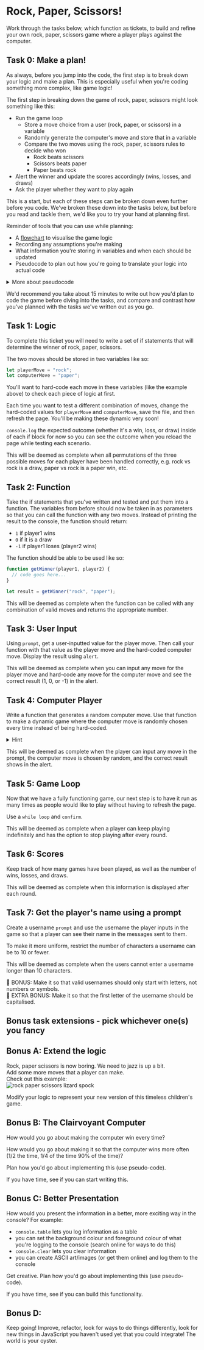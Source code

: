 # Rock, Paper, Scissors!

Work through the tasks below, which function as tickets, to build and refine your own rock, paper, scissors game where a player plays against the computer.

## Task 0: Make a plan!

As always, before you jump into the code, the first step is to break down your logic and make a plan. This is especially useful when you're coding something more complex, like game logic!

The first step in breaking down the game of rock, paper, scissors might look something like this:

- Run the game loop
  - Store a move choice from a user (rock, paper, or scissors) in a variable
  - Randomly generate the computer's move and store that in a variable
  - Compare the two moves using the rock, paper, scissors rules to decide who won
    - Rock beats scissors
    - Scissors beats paper
    - Paper beats rock
- Alert the winner and update the scores accordingly (wins, losses, and draws)
- Ask the player whether they want to play again

This is a start, but each of these steps can be broken down even further before you code. We've broken these down into the tasks below, but before you read and tackle them, we'd like you to try your hand at planning first.

Reminder of tools that you can use while planning:

- A [flowchart](https://app.diagrams.net/) to visualise the game logic
- Recording any assumptions you're making
- What information you're storing in variables and when each should be updated
- Pseudocode to plan out how you're going to translate your logic into actual code

<details>
<summary>More about pseudocode</summary>

Pseudocode is a way of writing out the logic of a program in a natural language that's easy to understand, without worrying about the specific syntax of any particular programming language. Developers use it to plan out their code.

By writing out the logic of a program in pseudocode, you can focus on the high-level concepts and flow of the program before worrying about the details of the syntax. This can make it easier to wrap your head around complex programming concepts and make sure you're approaching the problem in the right way.

It can help you communicate your ideas to others as well. Pseudocode is often used in technical documentation and specifications to describe the behavior of a program in a clear and concise way.

Here's an example of how pseudocode might be used to plan out a simple JavaScript program that calculates the average of an array of numbers:

```js

// Define an array of numbers

// Initialize a variable to hold the sum of the numbers, and start it at 0

// Use a for loop to loop through the array and add each number to the sum

// Calculate the average by dividing the sum by the number of numbers

// Log the average to the console

```

This pseudocode is written in a way that's easy to understand, even if you're not familiar with JavaScript syntax. Once you've worked out the logic of your program using pseudocode, you can then translate it into actual JavaScript code.

</details>

We'd recommend you take about 15 minutes to write out how you'd plan to code the game before diving into the tasks, and compare and contrast how you've planned with the tasks we've written out as you go.

## Task 1: Logic

To complete this ticket you will need to write a set of if statements that will determine the winner of rock, paper, scissors.

The two moves should be stored in two variables like so:

```js
let playerMove = "rock";
let computerMove = "paper";
```

You'll want to hard-code each move in these variables (like the example above) to check each piece of logic at first.

Each time you want to test a different combination of moves, change the hard-coded values for `playerMove` and `computerMove`, save the file, and then refresh the page. You'll be making these dynamic very soon!

`console.log` the expected outcome (whether it's a win, loss, or draw) inside of each if block for now so you can see the outcome when you reload the page while testing each scenario.

This will be deemed as complete when all permutations of the three possible moves for each player have been handled correctly, e.g. rock vs rock is a draw, paper vs rock is a paper win, etc.

## Task 2: Function

Take the if statements that you've written and tested and put them into a function. The variables from before should now be taken in as parameters so that you can call the function with any two moves. Instead of printing the result to the console, the function should return:

- `1` if player1 wins
- `0` if it is a draw
- `-1` if player1 loses (player2 wins)

The function should be able to be used like so:

```js
function getWinner(player1, player2) {
  // code goes here...
}

let result = getWinner("rock", "paper");
```

This will be deemed as complete when the function can be called with any combination of valid moves and returns the appropriate number.

## Task 3: User Input

Using `prompt`, get a user-inputted value for the player move. Then call your function with that value as the player move and the hard-coded computer move. Display the result using `alert`.

This will be deemed as complete when you can input any move for the player move and hard-code any move for the computer move and see the correct result (1, 0, or -1) in the alert.

## Task 4: Computer Player

Write a function that generates a random computer move. Use that function to make a dynamic game where the computer move is randomly chosen every time instead of being hard-coded.

<details>
<summary>Hint</summary>
`Math.random()` might be useful!
</details>

This will be deemed as complete when the player can input any move in the prompt, the computer move is chosen by random, and the correct result shows in the alert.

## Task 5: Game Loop

Now that we have a fully functioning game, our next step is to have it run as many times as people would like to play without having to refresh the page.

Use a `while loop` and `confirm`.

This will be deemed as complete when a player can keep playing indefinitely and has the option to stop playing after every round.

## Task 6: Scores

Keep track of how many games have been played, as well as the number of wins, losses, and draws.

This will be deemed as complete when this information is displayed after each round.

## Task 7: Get the player's name using a prompt

Create a username `prompt` and use the username the player inputs in the game so that a player can see their name in the messages sent to them.

To make it more uniform, restrict the number of characters a username can be to 10 or fewer.

This will be deemed as complete when the users cannot enter a username longer than 10 characters.

🌟 BONUS: Make it so that valid usernames should only start with letters, not numbers or symbols.  
🌟 EXTRA BONUS: Make it so that the first letter of the username should be capitalised.

## Bonus task extensions - pick whichever one(s) you fancy

## Bonus A: Extend the logic

Rock, paper scissors is now boring. We need to jazz is up a bit.  
Add some more moves that a player can make.  
Check out this example:  
![rock paper scissors lizard spock](./RPSLS.jpeg)

Modify your logic to represent your new version of this timeless children's game.

## Bonus B: The Clairvoyant Computer

How would you go about making the computer win every time?

How would you go about making it so that the computer wins more often (1/2 the time, 1/4 of the time 90% of the time)?

Plan how you'd go about implementing this (use pseudo-code).

If you have time, see if you can start writing this.

## Bonus C: Better Presentation

How would you present the information in a better, more exciting way in the console? For example:

- `console.table` lets you log information as a table
- you can set the background colour and foreground colour of what you're logging to the console (search online for ways to do this)
- `console.clear` lets you clear information
- you can create ASCII art/images (or get them online) and log them to the console

Get creative. Plan how you'd go about implementing this (use pseudo-code).

If you have time, see if you can build this functionality.

## Bonus D:

Keep going! Improve, refactor, look for ways to do things differently, look for new things in JavaScript you haven't used yet that you could integrate! The world is your oyster.
